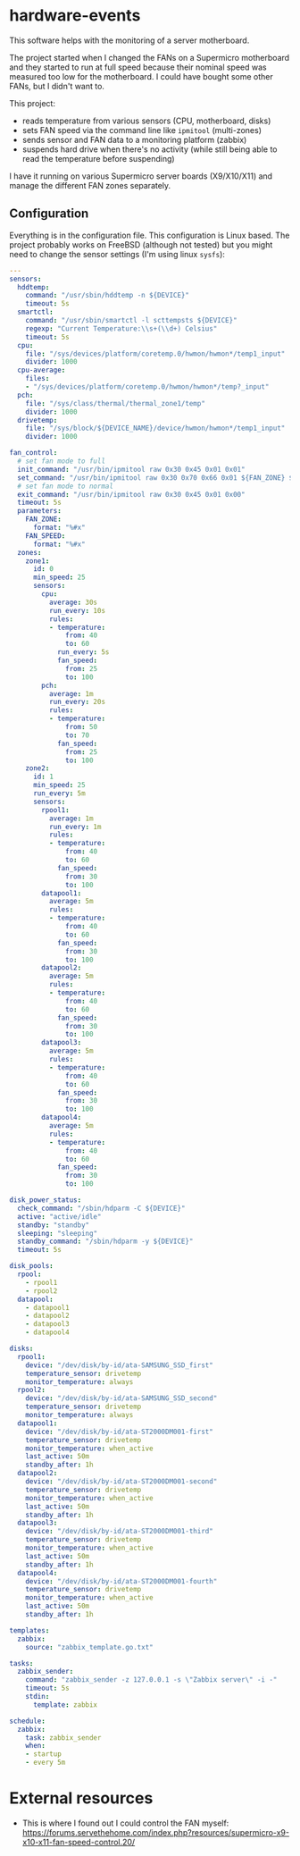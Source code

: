 # hardware-events

This software helps with the monitoring of a server motherboard.

The project started when I changed the FANs on a Supermicro motherboard and they started to run at full speed because their nominal speed was measured too low for the motherboard. I could have bought some other FANs, but I didn't want to.

This project:
* reads temperature from various sensors (CPU, motherboard, disks)
* sets FAN speed via the command line like `ipmitool` (multi-zones)
* sends sensor and FAN data to a monitoring platform (zabbix)
* suspends hard drive when there's no activity (while still being able to read the temperature before suspending)

I have it running on various Supermicro server boards (X9/X10/X11) and manage the different FAN zones separately.

## Configuration

Everything is in the configuration file. This configuration is Linux based. The project probably works on FreeBSD (although not tested) but you might need to change the sensor settings (I'm using linux `sysfs`):

```yaml
---
sensors:
  hddtemp:
    command: "/usr/sbin/hddtemp -n ${DEVICE}"
    timeout: 5s
  smartctl:
    command: "/usr/sbin/smartctl -l scttempsts ${DEVICE}"
    regexp: "Current Temperature:\\s+(\\d+) Celsius"
    timeout: 5s
  cpu:
    file: "/sys/devices/platform/coretemp.0/hwmon/hwmon*/temp1_input"
    divider: 1000
  cpu-average:
    files:
    - "/sys/devices/platform/coretemp.0/hwmon/hwmon*/temp?_input"
  pch:
    file: "/sys/class/thermal/thermal_zone1/temp"
    divider: 1000
  drivetemp:
    file: "/sys/block/${DEVICE_NAME}/device/hwmon/hwmon*/temp1_input"
    divider: 1000

fan_control:
  # set fan mode to full
  init_command: "/usr/bin/ipmitool raw 0x30 0x45 0x01 0x01"
  set_command: "/usr/bin/ipmitool raw 0x30 0x70 0x66 0x01 ${FAN_ZONE} ${FAN_SPEED}"
  # set fan mode to normal
  exit_command: "/usr/bin/ipmitool raw 0x30 0x45 0x01 0x00"
  timeout: 5s
  parameters:
    FAN_ZONE:
      format: "%#x"
    FAN_SPEED:
      format: "%#x"
  zones:
    zone1:
      id: 0
      min_speed: 25
      sensors:
        cpu:
          average: 30s
          run_every: 10s
          rules:
          - temperature:
              from: 40
              to: 60
            run_every: 5s
            fan_speed:
              from: 25
              to: 100
        pch:
          average: 1m
          run_every: 20s
          rules:
          - temperature:
              from: 50
              to: 70
            fan_speed:
              from: 25
              to: 100
    zone2:
      id: 1
      min_speed: 25
      run_every: 5m
      sensors:
        rpool1:
          average: 1m
          run_every: 1m
          rules:
          - temperature:
              from: 40
              to: 60
            fan_speed:
              from: 30
              to: 100
        datapool1:
          average: 5m
          rules:
          - temperature:
              from: 40
              to: 60
            fan_speed:
              from: 30
              to: 100
        datapool2:
          average: 5m
          rules:
          - temperature:
              from: 40
              to: 60
            fan_speed:
              from: 30
              to: 100
        datapool3:
          average: 5m
          rules:
          - temperature:
              from: 40
              to: 60
            fan_speed:
              from: 30
              to: 100
        datapool4:
          average: 5m
          rules:
          - temperature:
              from: 40
              to: 60
            fan_speed:
              from: 30
              to: 100

disk_power_status:
  check_command: "/sbin/hdparm -C ${DEVICE}"
  active: "active/idle"
  standby: "standby"
  sleeping: "sleeping"
  standby_command: "/sbin/hdparm -y ${DEVICE}"
  timeout: 5s

disk_pools:
  rpool:
    - rpool1
    - rpool2
  datapool:
    - datapool1
    - datapool2
    - datapool3
    - datapool4

disks:
  rpool1:
    device: "/dev/disk/by-id/ata-SAMSUNG_SSD_first"
    temperature_sensor: drivetemp
    monitor_temperature: always
  rpool2:
    device: "/dev/disk/by-id/ata-SAMSUNG_SSD_second"
    temperature_sensor: drivetemp
    monitor_temperature: always
  datapool1:
    device: "/dev/disk/by-id/ata-ST2000DM001-first"
    temperature_sensor: drivetemp
    monitor_temperature: when_active
    last_active: 50m
    standby_after: 1h
  datapool2:
    device: "/dev/disk/by-id/ata-ST2000DM001-second"
    temperature_sensor: drivetemp
    monitor_temperature: when_active
    last_active: 50m
    standby_after: 1h
  datapool3:
    device: "/dev/disk/by-id/ata-ST2000DM001-third"
    temperature_sensor: drivetemp
    monitor_temperature: when_active
    last_active: 50m
    standby_after: 1h
  datapool4:
    device: "/dev/disk/by-id/ata-ST2000DM001-fourth"
    temperature_sensor: drivetemp
    monitor_temperature: when_active
    last_active: 50m
    standby_after: 1h

templates:
  zabbix:
    source: "zabbix_template.go.txt"

tasks:
  zabbix_sender:
    command: "zabbix_sender -z 127.0.0.1 -s \"Zabbix server\" -i -"
    timeout: 5s
    stdin:
      template: zabbix

schedule:
  zabbix:
    task: zabbix_sender
    when:
    - startup
    - every 5m
```

# External resources

* This is where I found out I could control the FAN myself: https://forums.servethehome.com/index.php?resources/supermicro-x9-x10-x11-fan-speed-control.20/
